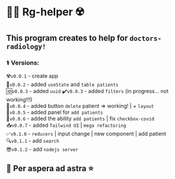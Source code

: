 # 👨‍⚕️ Rg-helper ☢️

## This program creates to help for `doctors-radiology!`

### ⚕ Versions:

☢️`v0.0.1` - create app  
🦷`v0.0.2` - added `useState` and `table patients`  
🆔`v0.0.3` - added `uuid`
✔️`v0.0.3` - added `filters` (in progress... not working!!!)  
🎎`v0.0.4` - added button `delete` patient => working!  | + `layout`  
🧢`v0.0.5` - added panel for `add patients`  
💁`v0.0.6` - added the ability `add patients` | fix `checkbox-covid`  
📥`v0.0.7` - added `Tailwind UI` | `mega refactoring`  
✅`v0.1.0` - `reducers` | input change | new component | add patient  
🔍`v0.1.1` - add `search`  
😎`v0.1.2` - add `nodejs server`

## 🌠 Per aspera ad astra ⭐ 



